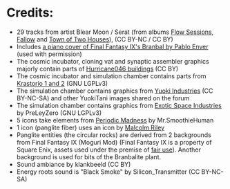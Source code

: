 

# Credits:
- 29 tracks from artist Blear Moon / Serat (from albums [Flow Sessions](https://freemusicarchive.org/music/serat/flow-sessions), [Fallow](https://freemusicarchive.org/music/Blear_Moon/Fallow) and [Town of Two Houses](https://freemusicarchive.org/music/Blear_Moon/Town_of_Two_Houses)), (CC BY-NC / CC BY)
- Includes [a piano cover of Final Fantasy IX's Branbal by Pablo Enver](https://www.youtube.com/watch?v=ciHHp7-qfwo) (used with permission)
- The cosmic incubator, cloning vat and synaptic assembler graphics majorly contain parts of [Hurricane046 buildings](https://shorturl.at/AFcDm) (CC BY)
- The cosmic incubator and simulation chamber contains parts from [Krastorio 1 and 2](https://mods.factorio.com/mod/Krastorio2Assets) (GNU LGPLv3)
- The simulation chamber contains graphics from [Yuoki Industries](https://mods.factorio.com/mod/Yuoki) (CC BY-NC-SA) and other YuokiTani images shared on the forum
- The simulation chamber contains graphics from [Exotic Space Industries](https://mods.factorio.com/mod/exotic-space-industries) by PreLeyZero (GNU LGPLv3)
- 5 icons take elements from [Periodic Madness](https://mods.factorio.com/mod/periodic-madness) by Mr.SmoothieHuman
- 1 icon (panglite fiber) uses an icon by [Malcolm Riley](https://github.com/malcolmriley/unused-renders)
- Panglite entities (the circular rocks) are derived from 2 backgrounds from Final Fantasy IX (Moguri Mod) (Final Fantasy IX is a property of Square Enix, assets used under the premise of [fair use](https://en.wikipedia.org/wiki/Fair_use)). Another background is used for bits of the Branbalite plant.
- Sound ambiance by klankbeeld (CC BY)
- Energy roots sound is "Black Smoke" by Silicon_Transmitter (CC BY-NC-SA)